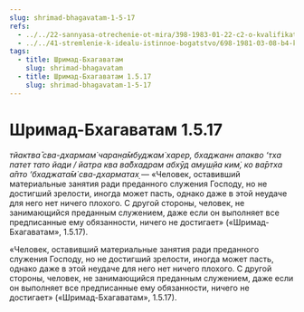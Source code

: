 ```yaml
---
slug: shrimad-bhagavatam-1-5-17
refs:
  - ../../22-sannyasa-otrechenie-ot-mira/398-1983-01-22-c2-o-kvalifikatsii-dlya-prinyatiya-sannyasy.md
  - ../../41-stremlenie-k-idealu-istinnoe-bogatstvo/698-1981-03-08-b4-kratkoe-soprikosnovenie-s-soznaniem-krishny-daruet-velikoe-blago.md
tags:
  - title: Шримад-Бхагаватам
    slug: shrimad-bhagavatam
  - title: Шримад-Бхагаватам 1.5.17
    slug: shrimad-bhagavatam-1-5-17
---
```


# Шримад-Бхагаватам 1.5.17

*тйактва̄ сва-дхармам̇ чаран̣а̄мбуджам̇ харер, бхаджанн апакво ‘тха патет тато йади / йатра ква ва̄бхадрам абхӯд амуш̣йа ким̇, ко ва̄ртха а̄пто ‘бхаджата̄м̇ сва-дхарматах̣* — «Человек, оставивший материальные занятия ради преданного служения Господу, но не достигший зрелости, иногда может пасть, однако даже в этой неудаче для него нет ничего плохого. С другой стороны, человек, не занимающийся преданным служением, даже если он выполняет все предписанные ему обязанности, ничего не достигает» («Шримад-Бхагаватам», 1.5.17).

«Человек, оставивший материальные занятия ради преданного служения Господу, но не достигший зрелости, иногда может пасть, однако даже в этой неудаче для него нет ничего плохого. С другой стороны, человек, не занимающийся преданным служением, даже если он выполняет все предписанные ему обязанности, ничего не достигает» («Шримад-Бхагаватам», 1.5.17).

